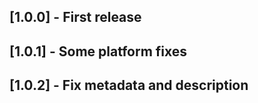 ## [1.0.0] - First release
## [1.0.1] - Some platform fixes
## [1.0.2] - Fix metadata and description

